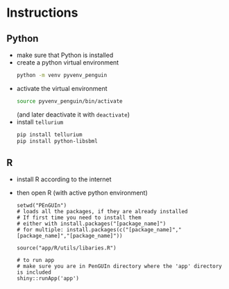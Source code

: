 # Instructions

## Python
- make sure that Python is installed
- create a python virtual environment
  ```sh
  python -m venv pyvenv_penguin
  ```
- activate the virtual environment
  ```sh
  source pyvenv_penguin/bin/activate
  ```
  (and later deactivate it with `deactivate`)
- install `tellurium`
  ```sh
  pip install tellurium
  pip install python-libsbml
  ```


## R
- install R according to the internet

- then open R (with active python environment)
  ```{r}
  setwd("PEnGUIn")
  # loads all the packages, if they are already installed
  # If first time you need to install them
  # either with install.packages("[package_name]")
  # for multiple: install.packages(c("[package_name]","[package_name]","[package_name]"))

  source("app/R/utils/libaries.R")

  # to run app
  # make sure you are in PenGUIn directory where the 'app' directory is included
  shiny::runApp('app')

  ```

  
